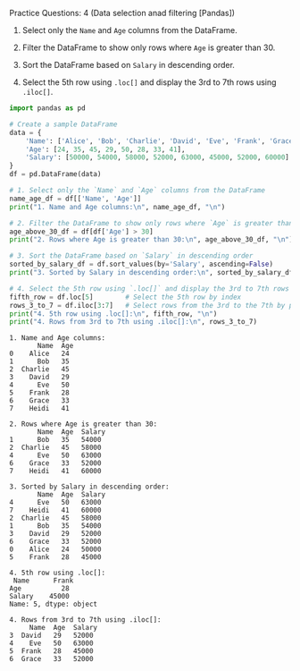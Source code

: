 Practice Questions: 4            (Data selection anad filtering [Pandas])



1. Select only the `Name` and `Age` columns from the DataFrame. 

2. Filter the DataFrame to show only rows where `Age` is greater than 30. 

3. Sort the DataFrame based on `Salary` in descending order. 

4. Select the 5th row using `.loc[]` and display the 3rd to 7th rows using `.iloc[]`. 




```python
import pandas as pd

# Create a sample DataFrame
data = {
    'Name': ['Alice', 'Bob', 'Charlie', 'David', 'Eve', 'Frank', 'Grace', 'Heidi'],
    'Age': [24, 35, 45, 29, 50, 28, 33, 41],
    'Salary': [50000, 54000, 58000, 52000, 63000, 45000, 52000, 60000]
}
df = pd.DataFrame(data)

# 1. Select only the `Name` and `Age` columns from the DataFrame
name_age_df = df[['Name', 'Age']]
print("1. Name and Age columns:\n", name_age_df, "\n")

# 2. Filter the DataFrame to show only rows where `Age` is greater than 30
age_above_30_df = df[df['Age'] > 30]
print("2. Rows where Age is greater than 30:\n", age_above_30_df, "\n")

# 3. Sort the DataFrame based on `Salary` in descending order
sorted_by_salary_df = df.sort_values(by='Salary', ascending=False)
print("3. Sorted by Salary in descending order:\n", sorted_by_salary_df, "\n")

# 4. Select the 5th row using `.loc[]` and display the 3rd to 7th rows using `.iloc[]`
fifth_row = df.loc[5]        # Select the 5th row by index
rows_3_to_7 = df.iloc[3:7]   # Select rows from the 3rd to the 7th by position
print("4. 5th row using .loc[]:\n", fifth_row, "\n")
print("4. Rows from 3rd to 7th using .iloc[]:\n", rows_3_to_7)

```

    1. Name and Age columns:
           Name  Age
    0    Alice   24
    1      Bob   35
    2  Charlie   45
    3    David   29
    4      Eve   50
    5    Frank   28
    6    Grace   33
    7    Heidi   41 
    
    2. Rows where Age is greater than 30:
           Name  Age  Salary
    1      Bob   35   54000
    2  Charlie   45   58000
    4      Eve   50   63000
    6    Grace   33   52000
    7    Heidi   41   60000 
    
    3. Sorted by Salary in descending order:
           Name  Age  Salary
    4      Eve   50   63000
    7    Heidi   41   60000
    2  Charlie   45   58000
    1      Bob   35   54000
    3    David   29   52000
    6    Grace   33   52000
    0    Alice   24   50000
    5    Frank   28   45000 
    
    4. 5th row using .loc[]:
     Name      Frank
    Age          28
    Salary    45000
    Name: 5, dtype: object 
    
    4. Rows from 3rd to 7th using .iloc[]:
         Name  Age  Salary
    3  David   29   52000
    4    Eve   50   63000
    5  Frank   28   45000
    6  Grace   33   52000
    


```python

```
